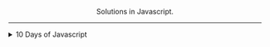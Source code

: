 <p align="center"><a href="https://www.hackerrank.com/gisellesouz_ti"
        <img src="https://user-images.githubusercontent.com/36775083/68088284-4a53a780-fe3c-11e9-8cc7-8b9341d9f831.png"
        width="20%" height="20%"/></a>
      Solutions in Javascript.

  <hr></hr>
    </p>
    
<details><summary>10 Days of Javascript</summary>
  <br>
  
| Day | Challenge | Solution |
|:----------:|:-------------:|:----------:|
| 0| [Hello, World!](https://www.hackerrank.com/challenges/js10-hello-world) | [helloworld.js](https://github.com/gisellesouz/hackerranksolutionsjs/blob/master/10DaysofJavascript/Day%200:%20Hello%2C%20World!/helloworld.js)|
| 0| [Data Types](https://www.hackerrank.com/challenges/js10-data-types) | [datatypes.js](https://github.com/gisellesouz/hackerranksolutionsjs/blob/master/10DaysofJavascript/Day%200:%20Data%20Types/datatypes.js)|
| 1| [Arithmetic Operators](https://www.hackerrank.com/challenges/js10-arithmetic-operators/problem) |[arithmeticoperators.js](https://github.com/gisellesouz/hackerranksolutionsjs/blob/master/10DaysofJavascript/Day%201%20:%20Arithmetic%20Operators/arithmeticoperators.js)  |
| 1| [Functions](https://www.hackerrank.com/challenges/js10-function/problem) | [factorial.js](https://github.com/gisellesouz/hackerranksolutionsjs/blob/master/10DaysofJavascript/Day%201:%20Functions/factorial.js)|  
| 1 | [Let and Const](https://www.hackerrank.com/challenges/js10-let-and-const/problem) | [pi.js](https://github.com/gisellesouz/hackerranksolutionsjs/blob/master/10DaysofJavascript/Day%201:%20Let%20and%20Const/pi.js)|
| 2| [Conditional Statements: If-Else](https://www.hackerrank.com/challenges/js10-if-else/problem)| [ifelse.js](https://github.com/gisellesouz/hackerranksolutionsjs/blob/master/10DaysofJavascript/Day%202:%20Conditional%20Statements:%20If-Else/ifelse.js)|
| 2| [Conditional Statements: Switch](https://www.hackerrank.com/challenges/js10-switch)| [switch.js](https://github.com/gisellesouz/hackerranksolutionsjs/blob/master/10DaysofJavascript/Day%202:%20Conditional%20Statements:%20Switch/switch.js)|
| 2| [Loops](https://www.hackerrank.com/challenges/js10-loops/problem)| [vowelsandconsonants.js](https://github.com/gisellesouz/hackerranksolutionsjs/blob/master/10DaysofJavascript/Day%202:%20Loops/vowelsandconsonants.js)|
| 3| [Arrays](https://www.hackerrank.com/challenges/js10-arrays/problem)| [arrays.js](https://github.com/gisellesouz/hackerranksolutionsjs/blob/master/10DaysofJavascript/Day%203:%20Arrays/arrays.js)|



  </details>
